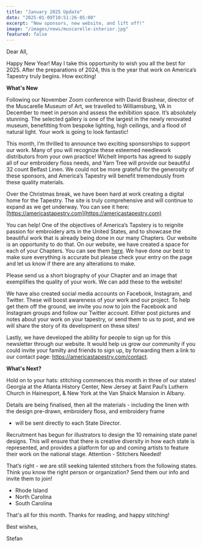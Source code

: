```yaml
---
title: "January 2025 Update"
date: "2025-01-09T10:51:26-05:00"
excerpt: "New sponsors, new website, and lift off!"
image: "/images/news/muscarelle-interior.jpg"
featured: false
---
```


Dear All,

Happy New Year! May I take this opportunity to wish you all the best
for 2025. After the preparations of 2024, this is the year that work on
America’s Tapestry truly begins. How exciting!

**What's New**

Following our November Zoom conference with David Brashear, director of
the Muscarelle Museum of Art, we travelled to Williamsburg, VA in
December to meet in person and assess the exhibition space. It’s
absolutely stunning. The selected gallery is one of the largest in the
newly renovated museum, benefitting from bespoke lighting, high
ceilings, and a flood of natural light. Your work is going to look
fantastic!

This month, I’m thrilled to announce two exciting sponsorships to
support our work. Many of you will recognize these esteemed needlework
distributors from your own practice! Wichelt Imports has agreed to
supply all of our embroidery floss needs, and Yarn Tree will provide
our beautiful 32 count Belfast Linen. We could not be more grateful for
the generosity of these sponsors, and America’s Tapestry will benefit
tremendously from these quality materials.

Over the Christmas break, we have been hard at work creating a digital
home for the Tapestry. The site is truly comprehensive and will
continue to expand as we get underway. You can see it here:
[https://americastapestry.com](https://americastapestry.com)

You can help! One of the objectives of America’s Tapstery is to
reignite passion for embroidery arts in the United States, and to
showcase the beautiful work that is already being done in our many
Chapters. Our website is an opportunity to do that. On our website, we
have created a space for each of your Chapters. You can see them
[here](/team/stitching-groups). We have done our best to make sure
everything is accurate but please check your entry on the page and let
us know if there are any alterations to make.

Please send us a short biography of your Chapter and an image that
exemplifies the quality of your work. We can add these to the website!

We have also created social media accounts on Facebook, Instagram, and
Twitter. These will boost awareness of your work and our project. To
help get them off the ground, we invite you now to join the Facebook
and Instagram groups and follow our Twitter account. Either post
pictures and notes about your work on your tapestry, or send them to us
to post, and we will share the story of its development on these sites!

Lastly, we have developed the ability for people to sign up for this
newsletter through our website. It would help us grow our community if
you could invite your familty and friends to sign up, by forwarding
them a link to our contact page: https://americastapestry.com/contact.

**What's Next?**

Hold on to your hats: stitching commences this month in three of our
states! Georgia at the Atlanta History Center, New Jersey at Saint
Paul’s Luthern Church in Hainesport, & New York at the Van Shaick
Mansion in Albany.

Details are being finalised, then all the materials - including the
linen with the design pre-drawn, embroidery floss, and embroidery frame
- will be sent directly to each State Director.

Recruitment has begun for illustrators to design the 10 remaining state
panel designs. This will ensure that there is creative diversity in how
each state is represented, and provides a platform for up and coming
artists to feature their work on the national stage. ﻿Attention -
Stitchers Needed!

That’s right - we are still seeking talented stitchers from the
following states. Think you know the right person or organization? Send
them our info and invite them to join!

- Rhode Island
- North Carolina
- South Carolina

That's all for this month. Thanks for reading, and happy stitching!

Best wishes,

Stefan
